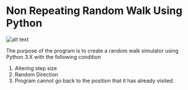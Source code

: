# Non Repeating Random Walk Using Python



![alt text][logo]

[logo]: https://www.shareicon.net/data/256x256/2015/10/30/664117_foot_512x512.png "NPRW Title Logo"

The purpose of the program is to create a random walk simulator using Python 3.X with the following condition

1. Altering step size
2. Random Direction
3. Program cannot go back to the position that it has already visited. 
